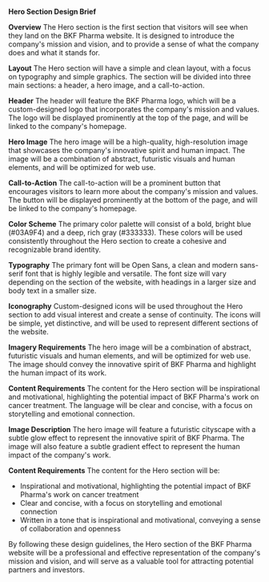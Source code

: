 **Hero Section Design Brief**

**Overview**
The Hero section is the first section that visitors will see when they land on the BKF Pharma website. It is designed to introduce the company's mission and vision, and to provide a sense of what the company does and what it stands for.

**Layout**
The Hero section will have a simple and clean layout, with a focus on typography and simple graphics. The section will be divided into three main sections: a header, a hero image, and a call-to-action.

**Header**
The header will feature the BKF Pharma logo, which will be a custom-designed logo that incorporates the company's mission and values. The logo will be displayed prominently at the top of the page, and will be linked to the company's homepage.

**Hero Image**
The hero image will be a high-quality, high-resolution image that showcases the company's innovative spirit and human impact. The image will be a combination of abstract, futuristic visuals and human elements, and will be optimized for web use.

**Call-to-Action**
The call-to-action will be a prominent button that encourages visitors to learn more about the company's mission and values. The button will be displayed prominently at the bottom of the page, and will be linked to the company's homepage.

**Color Scheme**
The primary color palette will consist of a bold, bright blue (#03A9F4) and a deep, rich gray (#333333). These colors will be used consistently throughout the Hero section to create a cohesive and recognizable brand identity.

**Typography**
The primary font will be Open Sans, a clean and modern sans-serif font that is highly legible and versatile. The font size will vary depending on the section of the website, with headings in a larger size and body text in a smaller size.

**Iconography**
Custom-designed icons will be used throughout the Hero section to add visual interest and create a sense of continuity. The icons will be simple, yet distinctive, and will be used to represent different sections of the website.

**Imagery Requirements**
The hero image will be a combination of abstract, futuristic visuals and human elements, and will be optimized for web use. The image should convey the innovative spirit of BKF Pharma and highlight the human impact of its work.

**Content Requirements**
The content for the Hero section will be inspirational and motivational, highlighting the potential impact of BKF Pharma's work on cancer treatment. The language will be clear and concise, with a focus on storytelling and emotional connection.

**Image Description**
The hero image will feature a futuristic cityscape with a subtle glow effect to represent the innovative spirit of BKF Pharma. The image will also feature a subtle gradient effect to represent the human impact of the company's work.

**Content Requirements**
The content for the Hero section will be:

* Inspirational and motivational, highlighting the potential impact of BKF Pharma's work on cancer treatment
* Clear and concise, with a focus on storytelling and emotional connection
* Written in a tone that is inspirational and motivational, conveying a sense of collaboration and openness

By following these design guidelines, the Hero section of the BKF Pharma website will be a professional and effective representation of the company's mission and vision, and will serve as a valuable tool for attracting potential partners and investors.
